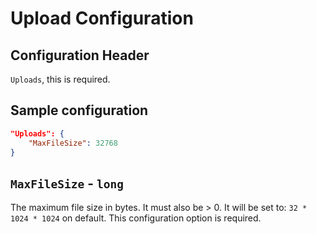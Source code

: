 # Upload Configuration

## Configuration Header

`Uploads`, this is required.

## Sample configuration

```json
"Uploads": {
    "MaxFileSize": 32768
}
```

## `MaxFileSize` - `long`

The maximum file size in bytes. It must also be > 0. It will be set to: `32 * 1024 * 1024` on default.
This configuration option is required.
